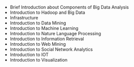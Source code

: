 

-   Brief Introduction about Components of Big Data Analysis
-   Introduction to Hadoop and Big Data
-   Infrastructure
-   Introduction to Data Mining
-   Introduction to Machine Learning
-   Introduction to Nature Language Processing
-   Introduction to Information Retrieval
-   Introduction to Web Mining
-   Introduction to Social Network Analytics
-   Introduction to IOT
-   Introduction to Visualization